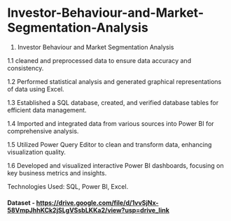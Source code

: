 # Investor-Behaviour-and-Market-Segmentation-Analysis
1. Investor Behaviour and Market Segmentation Analysis
   
1.1 cleaned and preprocessed data to ensure data accuracy and consistency.

1.2 Performed statistical analysis and generated graphical representations of data using Excel.

1.3 Established a SQL database, created, and verified database tables for efficient data management.

1.4 Imported and integrated data from various sources into Power BI for comprehensive analysis.

1.5 Utilized Power Query Editor to clean and transform data, enhancing visualization quality.

1.6 Developed and visualized interactive Power BI dashboards, focusing on key business metrics and insights.

Technologies Used: SQL, Power BI, Excel.

#### Dataset - https://drive.google.com/file/d/1vvSjNx-58VmpJhhKCk2jSLgVSsbLKKa2/view?usp=drive_link
